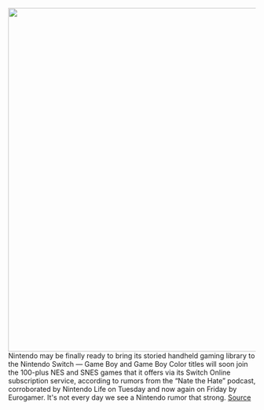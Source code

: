 <img src='https://cdn.vox-cdn.com/thumbor/C0AMjXmKDd2-nG9XNLmYhl_xo9c=/0x0:2040x1360/1200x800/filters:focal(702x574:1028x900)/cdn.vox-cdn.com/uploads/chorus_image/image/69815272/vpavic_190327_3333_0023.0.jpg' width='700px' /><br/>
Nintendo may be finally ready to bring its storied handheld gaming library to the Nintendo Switch — Game Boy and Game Boy Color titles will soon join the 100-plus NES and SNES games that it offers via its Switch Online subscription service, according to rumors from the “Nate the Hate” podcast, corroborated by Nintendo Life on Tuesday and now again on Friday by Eurogamer. It's not every day we see a Nintendo rumor that strong.
<a href='https://www.theverge.com/2021/9/3/22656353/nintendo-game-boy-game-boy-color-games-switch-online-subscription'> Source <a/>